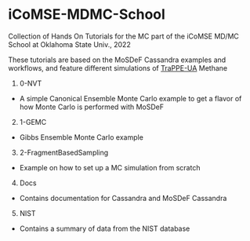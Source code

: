 # iCoMSE-MDMC-School
Collection of Hands On Tutorials for the MC part of the iCoMSE MD/MC School at Oklahoma State Univ., 2022

These tutorials are based on the MoSDeF Cassandra examples and workflows, and feature different simulations of [TraPPE-UA](http://trappe.oit.umn.edu/) Methane

1. 0-NVT
  - A simple Canonical Ensemble Monte Carlo example to get a flavor of how Monte Carlo is performed with MoSDeF
2. 1-GEMC
  - Gibbs Ensemble Monte Carlo example
3. 2-FragmentBasedSampling
  - Example on how to set up a MC simulation from scratch 
4. Docs
  - Contains documentation for Cassandra and MoSDeF Cassandra
5. NIST
  - Contains a summary of data from the NIST database
